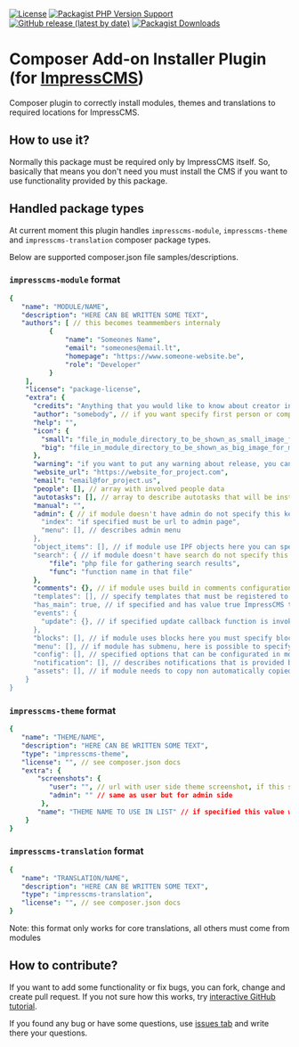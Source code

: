 [![License](https://img.shields.io/github/license/ImpressCMS/composer-addon-installer-plugin.svg)](LICENSE) [![Packagist PHP Version Support](https://img.shields.io/packagist/php-v/impresscms/composer-addon-installer-plugin)](https://php.net) [![GitHub release (latest by date)](https://img.shields.io/github/v/release/ImpressCMS/composer-addon-installer-plugin)](https://github.com/ImpressCMS/composer-addon-installer-plugin/releases) [![Packagist Downloads](https://img.shields.io/packagist/dm/ImpressCMS/composer-addon-installer-plugin)](https://packagist.org/packages/impresscms/composer-addon-installer-plugin)

# Composer Add-on Installer Plugin (for [ImpressCMS](https://impresscms.org))

Composer plugin to correctly install modules, themes and translations to required locations for ImpressCMS.

## How to use it?

Normally this package must be required only by ImpressCMS itself. So, basically that means you don't need you must install the CMS if you want to use functionality provided by this package.

## Handled package types 

At current moment this plugin handles `impresscms-module`, `impresscms-theme` and `impresscms-translation` composer package types.

Below are supported composer.json file samples/descriptions.

### `impresscms-module` format

```yaml
{
   "name": "MODULE/NAME",
   "description": "HERE CAN BE WRITTEN SOME TEXT",
   "authors": [ // this becomes teammembers internaly
          {
              "name": "Someones Name",
              "email": "someones@email.lt",
              "homepage": "https://www.someone-website.be",
              "role": "Developer"
          }
    ],
    "license": "package-license",
    "extra": {
      "credits": "Anything that you would like to know about creator in module admin",
      "author": "somebody", // if you want specify first person or company who created this module write it here
      "help": "",
      "icon": {
        "small": "file_in_module_directory_to_be_shown_as_small_image_for_module.png",
        "big": "file_in_module_directory_to_be_shown_as_big_image_for_module.png",
      },
      "warning": "if you want to put any warning about release, you can but it here",
      "website_url": "https://website_for_project.com",
      "email": "email@for_project.us",
      "people": [], // array with involved people data
      "autotasks": [], // array to describe autotasks that will be installed with this module
      "manual": "",
      "admin": { // if module doesn't have admin do not specify this key
        "index": "if specified must be url to admin page",
        "menu": [], // describes admin menu
      },
      "object_items": [], // if module use IPF objects here you can specify names list that would be automatically processed
      "search": { // if module doesn't have search do not specify this key
          "file": "php file for gathering search results",
          "func": "function name in that file"
      },
      "comments": {}, // if module uses build in comments configuration is specified here, otherwise don't specify this key
      "templates": [], // specify templates that must be registered to be used by this module
      "has_main": true, // if specified and has value true ImpressCMS thinks that this module has old-school main page
      "events": {
        "update": {}, // if specified update callback function is invoked when module is updated
      },
      "blocks": [], // if module uses blocks here you must specify blocks configuration
      "menu": [], // if module has submenu, here is possible to specify menu items
      "config": [], // specified options that can be configurated in module settings
      "notification": [], // describes notifications that is provided by this module,
      "assets": [], // if module needs to copy non automatically copied assets files to public directory, all these assets must be specified here
    }
}
```

### `impresscms-theme` format

```yaml
{
   "name": "THEME/NAME",
   "description": "HERE CAN BE WRITTEN SOME TEXT",
   "type": "impresscms-theme",
   "license": "", // see composer.json docs 
   "extra": {
       "screenshots": {
          "user": "", // url with user side theme screenshot, if this specified icms thinks that theme supports user side
          "admin": "" // same as user but for admin side
        },
       "name": "THEME NAME TO USE IN LIST" // if specified this value will be used in all theme names lists
    }
}
```

### `impresscms-translation` format
```yaml
{
   "name": "TRANSLATION/NAME",
   "description": "HERE CAN BE WRITTEN SOME TEXT",
   "type": "impresscms-translation",
   "license": "", // see composer.json docs 
}
```

Note: this format only works for core translations, all others must come from modules
 
## How to contribute?

If you want to add some functionality or fix bugs, you can fork, change and create pull request. If you not sure how this works, try [interactive GitHub tutorial](https://skills.github.com).

If you found any bug or have some questions, use [issues tab](https://github.com/ImpressCMS/composer-addon-installer-plugin/issues) and write there your questions.
